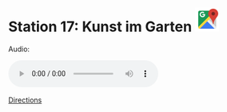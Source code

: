 
# Station 17: Kunst im Garten <a href="https://www.google.com/maps/dir/?api=1&travelmode=walking&destination=47.8028333,13.0165242"><img src="assets/google-maps.svg" width="48" height="48"></a>

Audio: 

<audio controls>
  <source src="https://github.com/kipppunkte/kipppunkte/raw/gh-pages/assets/17_Kunst im Garten.mp3" type="audio/mpeg">
  Your browser does not support the audio tag.
</audio>


[Directions](https://www.google.com/maps/dir/?api=1&travelmode=walking&destination=47.8028333,13.0165242)